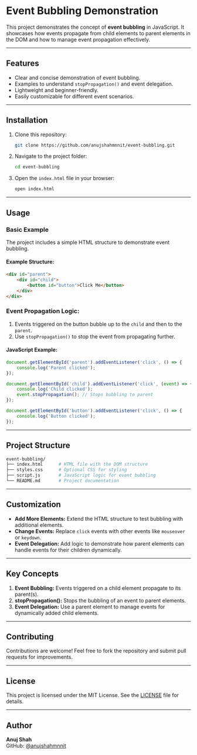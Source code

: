 
# Event Bubbling Demonstration

This project demonstrates the concept of **event bubbling** in JavaScript. It showcases how events propagate from child elements to parent elements in the DOM and how to manage event propagation effectively.

---

## Features

- Clear and concise demonstration of event bubbling.
- Examples to understand `stopPropagation()` and event delegation.
- Lightweight and beginner-friendly.
- Easily customizable for different event scenarios.

---

## Installation

1. Clone this repository:
   ```bash
   git clone https://github.com/anujshahmnnit/event-bubbling.git
   ```

2. Navigate to the project folder:
   ```bash
   cd event-bubbling
   ```

3. Open the `index.html` file in your browser:
   ```bash
   open index.html
   ```

---

## Usage

### Basic Example
The project includes a simple HTML structure to demonstrate event bubbling. 

#### Example Structure:
```html
<div id="parent">
    <div id="child">
        <button id="button">Click Me</button>
    </div>
</div>
```

### Event Propagation Logic:
1. Events triggered on the button bubble up to the `child` and then to the `parent`.
2. Use `stopPropagation()` to stop the event from propagating further.

#### JavaScript Example:
```javascript
document.getElementById('parent').addEventListener('click', () => {
    console.log('Parent clicked');
});

document.getElementById('child').addEventListener('click', (event) => {
    console.log('Child clicked');
    event.stopPropagation(); // Stops bubbling to parent
});

document.getElementById('button').addEventListener('click', () => {
    console.log('Button clicked');
});
```

---

## Project Structure

```bash
event-bubbling/
├── index.html      # HTML file with the DOM structure
├── styles.css      # Optional CSS for styling
├── script.js       # JavaScript logic for event bubbling
└── README.md       # Project documentation
```

---

## Customization

- **Add More Elements:** Extend the HTML structure to test bubbling with additional elements.
- **Change Events:** Replace `click` events with other events like `mouseover` or `keydown`.
- **Event Delegation:** Add logic to demonstrate how parent elements can handle events for their children dynamically.

---

## Key Concepts

1. **Event Bubbling:** Events triggered on a child element propagate to its parent(s).
2. **stopPropagation():** Stops the bubbling of an event to parent elements.
3. **Event Delegation:** Use a parent element to manage events for dynamically added child elements.

---

## Contributing

Contributions are welcome! Feel free to fork the repository and submit pull requests for improvements.

---

## License

This project is licensed under the MIT License. See the [LICENSE](LICENSE) file for details.

---

## Author

**Anuj Shah**  
GitHub: [@anujshahmnnit](https://github.com/anujshahmnnit)

